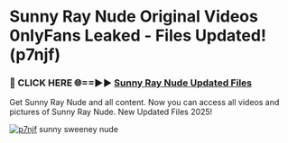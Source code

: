 # Sunny Ray Nude Original Videos 0nlyFans Leaked - Files Updated! (p7njf)

<h3>🔴 CLICK HERE 🌐==►► <a href="https://tinyurl.com/yc6ubb5a" rel="nofollow">Sunny Ray Nude Updated Files</a></h3>

Get Sunny Ray Nude and all content. Now you can access all videos and pictures of Sunny Ray Nude. New Updated Files 2025!

[![p7njf](https://i.imgur.com/7eu0CRL.gif)](https://tinyurl.com/yc6ubb5a)
sunny sweeney nude